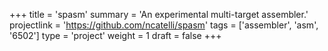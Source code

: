 +++
title = 'spasm'
summary = 'An experimental multi-target assembler.'
projectlink = 'https://github.com/ncatelli/spasm'
tags = ['assembler', 'asm', '6502']
type = 'project'
weight = 1
draft = false
+++
